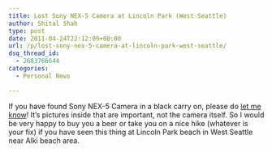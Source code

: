 ```yaml
---
title: Lost Sony NEX-5 Camera at Lincoln Park (West Seattle)
author: Shital Shah
type: post
date: 2011-04-24T22:12:09+00:00
url: /p/lost-sony-nex-5-camera-at-lincoln-park-west-seattle/
dsq_thread_id:
  - 2683766644
categories:
  - Personal News

---
```

If you have found Sony NEX-5 Camera in a black carry on, please do [let me know][1]! It’s pictures inside that are important, not the camera itself. So I would be very happy to buy you a beer or take you on a nice hike (whatever is your fix) if you have seen this thing at Lincoln Park beach in West Seattle near Alki beach area.

 [1]: /contact/